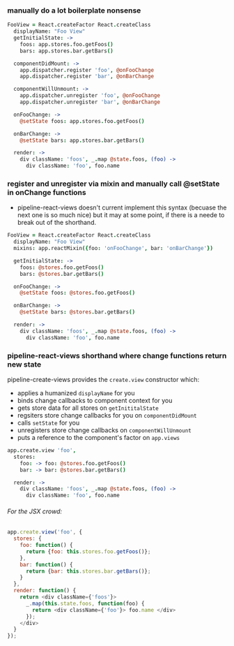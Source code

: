 ### manually do a lot boilerplate nonsense

```coffee
FooView = React.createFactor React.createClass
  displayName: "Foo View"
  getInitialState: ->
    foos: app.stores.foo.getFoos()
    bars: app.stores.bar.getBars()

  componentDidMount: ->
    app.dispatcher.register 'foo', @onFooChange
    app.dispatcher.register 'bar', @onBarChange

  componentWillUnmount: ->
    app.dispatcher.unregister 'foo', @onFooChange
    app.dispatcher.unregister 'bar', @onBarChange

  onFooChange: ->
    @setState foos: app.stores.foo.getFoos()

  onBarChange: ->
    @setState bars: app.stores.bar.getBars()

  render: ->
    div className: 'foos', _.map @state.foos, (foo) -> 
      div className: 'foo', foo.name
```

### register and unregister via mixin and manually call @setState in onChange functions

* pipeline-react-views doesn't current implement this syntax (becuase the next one is so much nice) but it may at some point, if there is a neede to break out of the shorthand.  

```coffee
FooView = React.createFactor React.createClass
  displayName: "Foo View"
  mixins: app.reactMixin({foo: 'onFooChange', bar: 'onBarChange'})

  getInitialState: ->
    foos: @stores.foo.getFoos()
    bars: @stores.bar.getBars()

  onFooChange: ->
    @setState foos: @stores.foo.getFoos()

  onBarChange: ->
    @setState bars: @stores.bar.getBars()

  render: ->
    div className: 'foos', _.map @state.foos, (foo) -> 
      div className: 'foo', foo.name
```

### pipeline-react-views shorthand where change functions return new state

pipeline-create-views provides the `create.view` constructor which: 
  * applies a humanized `displayName` for you
  * binds change callbacks to component context for you
  * gets store data for all stores on `getInititalState`
  * regsiters store change callbacks for you on `componentDidMount`
  * calls `setState` for you
  * unregisters store change callbacks on `componentWillUnmount`
  * puts a reference to the component's factor on `app.views`

```coffee
app.create.view 'foo',
  stores:
    foo: -> foo: @stores.foo.getFoos()
    bar: -> bar: @stores.bar.getBars()

  render: ->
    div className: 'foos', _.map @state.foos, (foo) -> 
      div className: 'foo', foo.name
```

###### For the JSX crowd: 

```js
app.create.view('foo', {
  stores: {
    foo: function() {
      return {foo: this.stores.foo.getFoos()};
    },
    bar: function() {
      return {bar: this.stores.bar.getBars()};
    }
  },
  render: function() {
    return <div className={'foos'}> 
      _.map(this.state.foos, function(foo) {
        return <div className={'foo'}> foo.name </div>
      });
    </div>
  }
});
```
